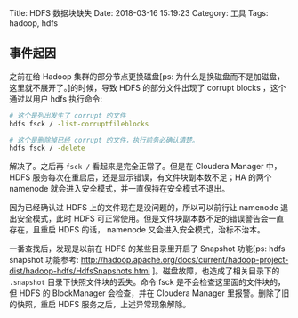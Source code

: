 Title: HDFS 数据块缺失
Date: 2018-03-16 15:19:23
Category: 工具
Tags: hadoop, hdfs


## 事件起因

之前在给 Hadoop 集群的部分节点更换磁盘[ps: 为什么是换磁盘而不是加磁盘，这里就不展开了。]的时候，导致 HDFS 的部分文件出现了 corrupt blocks ，这个通过以用户 hdfs 执行命令:
```bash
# 这个是列出发生了 corrupt 的文件
hdfs fsck / -list-corruptfileblocks

# 这个是删除掉已经 corrupt 的文件，执行前务必确认清楚。
hdfs fsck / -delete
```
解决了。之后再 `fsck /` 看起来是完全正常了。但是在 Cloudera Manager 中，HDFS 服务每次在重启后，还是显示错误，有文件块副本数不足；HA 的两个 namenode 就会进入安全模式，并一直保持在安全模式不退出。

<!-- PELICAN_END_SUMMARY -->

因为已经确认过 HDFS 上的文件现在是没问题的，所以可以前行让 namenode 退出安全模式，此时 HDFS 可正常使用。但是文件块副本数不足的错误警告会一直存在，且重启 HDFS 的话， namenode 又会进入安全模式，治标不治本。

一番查找后，发现是以前在 HDFS 的某些目录里开启了 Snapshot 功能[ps: hdfs snapshot 功能参考: http://hadoop.apache.org/docs/current/hadoop-project-dist/hadoop-hdfs/HdfsSnapshots.html ]。磁盘故障，也造成了相关目录下的 `.snapshot` 目录下快照文件块的丢失。命令 fsck 是不会检查这里面的文件块的，但 HDFS 的 BlockManager 会检查，并在 Cloudera Manager 里报警。删除了旧的快照，重启 HDFS 服务之后，上述异常现象解除。
